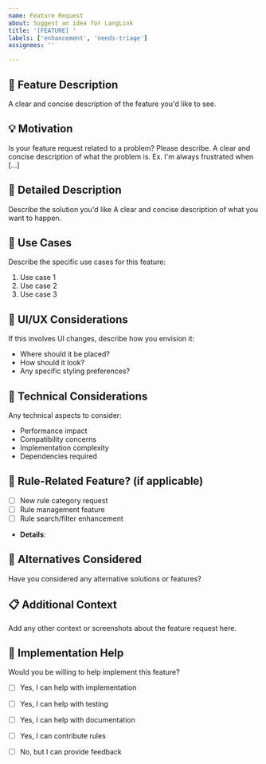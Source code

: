 ```yaml
---
name: Feature Request
about: Suggest an idea for LangLink
title: '[FEATURE] '
labels: ['enhancement', 'needs-triage']
assignees: ''

---
```


## 🚀 Feature Description
A clear and concise description of the feature you'd like to see.

## 💡 Motivation
Is your feature request related to a problem? Please describe.
A clear and concise description of what the problem is. Ex. I'm always frustrated when [...]

## 📝 Detailed Description
Describe the solution you'd like
A clear and concise description of what you want to happen.

## 🎯 Use Cases
Describe the specific use cases for this feature:
1. Use case 1
2. Use case 2
3. Use case 3

## 🎨 UI/UX Considerations
If this involves UI changes, describe how you envision it:
- Where should it be placed?
- How should it look?
- Any specific styling preferences?

## 🔧 Technical Considerations
Any technical aspects to consider:
- Performance impact
- Compatibility concerns
- Implementation complexity
- Dependencies required

## 📜 Rule-Related Feature? (if applicable)
- [ ] New rule category request
- [ ] Rule management feature
- [ ] Rule search/filter enhancement
- **Details**: 

## 🔀 Alternatives Considered
Have you considered any alternative solutions or features?

## 📋 Additional Context
Add any other context or screenshots about the feature request here.

## 🤝 Implementation Help
Would you be willing to help implement this feature?
- [ ] Yes, I can help with implementation
- [ ] Yes, I can help with testing
- [ ] Yes, I can help with documentation
- [ ] Yes, I can contribute rules
- [ ] No, but I can provide feedback

